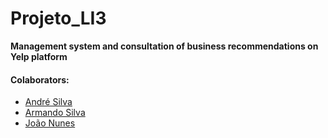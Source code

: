 # Projeto_LI3

**Management system and consultation of business recommendations on Yelp platform**

#### Colaborators:
 - [André Silva](https://github.com/AndreFGSilva)
 - [Armando Silva](https://github.com/ArmandoBSilva99)
 - [João Nunes](https://github.com/StOnEOP)
